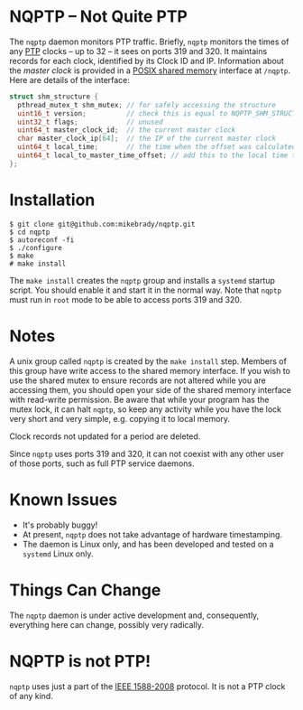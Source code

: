 # NQPTP – Not Quite PTP
The `nqptp` daemon monitors PTP traffic. Briefly, `nqptp` monitors the times of any [PTP](https://en.wikipedia.org/wiki/Precision_Time_Protocol) clocks – up to 32 – it sees on ports 319 and 320. It maintains records for each clock, identified by its Clock ID and IP. Information about the *master clock* is provided in a [POSIX shared memory](https://pubs.opengroup.org/onlinepubs/007908799/xsh/shm_open.html) interface at `/nqptp`. Here are details of the interface:
```c
struct shm_structure {
  pthread_mutex_t shm_mutex; // for safely accessing the structure
  uint16_t version;          // check this is equal to NQPTP_SHM_STRUCTURES_VERSION
  uint32_t flags;            // unused
  uint64_t master_clock_id;  // the current master clock
  char master_clock_ip[64];  // the IP of the current master clock
  uint64_t local_time;       // the time when the offset was calculated
  uint64_t local_to_master_time_offset; // add this to the local time to get master clock time
};
```

# Installation
```
$ git clone git@github.com:mikebrady/nqptp.git
$ cd nqptp
$ autoreconf -fi
$ ./configure
$ make
# make install
```
The `make install` creates the `nqptp` group and installs a `systemd` startup script. You should enable it and start it in the normal way. Note that `nqptp` must run in `root` mode to be able to access ports 319 and 320.

# Notes
A unix group called `nqptp` is created by the `make install` step. Members of this group have write access to the shared memory interface.
If you wish to use the shared mutex to ensure records are not altered while you are accessing them, you should open your side of the shared memory interface with read-write permission. Be aware that while your program has the mutex lock, it can halt `nqptp`, so keep any activity while you have the lock very short and very simple, e.g. copying it to local memory. 

Clock records not updated for a period are deleted.

Since `nqptp` uses ports 319 and 320, it can not coexist with any other user of those ports, such as full PTP service daemons.

# Known Issues
* It's probably buggy!
* At present, `nqptp` does not take advantage of hardware timestamping.
* The daemon is Linux only, and has been developed and tested on a `systemd` Linux only.

# Things Can Change
The `nqptp` daemon is under active development and, consequently, everything here can change, possibly very radically.

# NQPTP is not PTP!
`nqptp` uses just a part of the [IEEE 1588-2008](https://standards.ieee.org/standard/1588-2008.html) protocol. It is not a PTP clock of any kind.
